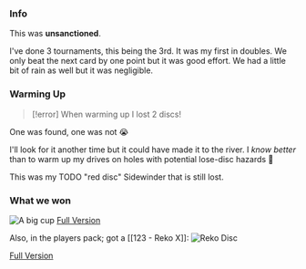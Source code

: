 ### Info
This was **unsanctioned**.

I've done 3 tournaments, this being the 3rd. It was my first in doubles. We only beat the next card by one point but it was good effort. We had a little bit of rain as well but it was negligible. 

### Warming Up

> [!error] When warming up I lost 2 discs!

One was found, one was not 😭

I'll look for it another time but it could have made it to the river. I *know better* than to warm up my drives on holes with potential lose-disc hazards 🤷

This was my TODO "red disc" Sidewinder that is still lost.

### What we won

![A big cup](https://ik.imagekit.io/lkat/blog/coonskin%20doubles%20tournament/tr:q-20/PXL_20231028_174000605_UDR_gFQXd.jpg?updatedAt=1698625162032)
[Full Version](https://ik.imagekit.io/lkat/blog/coonskin%20doubles%20tournament/PXL_20231028_174000605_UDR_gFQXd.jpg?updatedAt=1698625162032)

Also, in the players pack; got a [[123 - Reko X]]:
![Reko Disc](https://ik.imagekit.io/lkat/blog/coonskin%20doubles%20tournament/tr:q-20/PXL_20231029_215029387_T_rSSNeJn.jpg?updatedAt=1698625125538)

[Full Version](https://ik.imagekit.io/lkat/blog/coonskin%20doubles%20tournament/PXL_20231029_215029387_T_rSSNeJn.jpg?updatedAt=1698625125538)